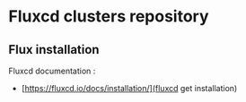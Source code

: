 # Fluxcd clusters repository

## Flux installation

Fluxcd documentation : 
 * [https://fluxcd.io/docs/installation/](fluxcd get installation)




